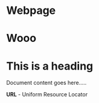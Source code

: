 # Webpage
# Wooo
<!DOCTYPE html>

<html>

   <head>
      <title>This is document title</title>
   </head>

   <body>
      <h1>This is a heading</h1>
   <p>Document content goes here.....</p>
      <p> <b> URL</b> - Uniform Resource Locator </p>
   </body>

</html>

